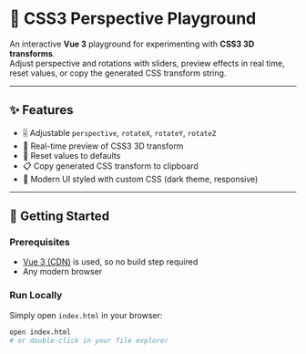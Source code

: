 # 🎨 CSS3 Perspective Playground

An interactive **Vue 3** playground for experimenting with **CSS3 3D transforms**.  
Adjust perspective and rotations with sliders, preview effects in real time, reset values, or copy the generated CSS transform string.

---

## ✨ Features
- 🎚️ Adjustable `perspective`, `rotateX`, `rotateY`, `rotateZ`
- 🔄 Real-time preview of CSS3 3D transform
- 🧹 Reset values to defaults
- 📋 Copy generated CSS transform to clipboard
- 🎨 Modern UI styled with custom CSS (dark theme, responsive)

---

## 🚀 Getting Started

### Prerequisites
- [Vue 3 (CDN)](https://vuejs.org/) is used, so no build step required
- Any modern browser

### Run Locally
Simply open `index.html` in your browser:

```bash
open index.html
# or double-click in your file explorer
